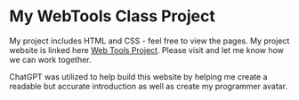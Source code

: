 # My WebTools Class Project

My project includes HTML and CSS - feel free to view the pages. My project website is linked here [Web Tools Project](https://jeporter9.github.io/webtools/). Please visit and let me know how we can work together.

ChatGPT was utilized to help build this website by helping me create a readable but accurate introduction as well as create my programmer avatar.
